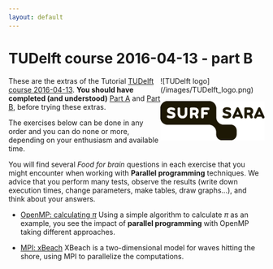 ```yaml
---
layout: default
---
```


# TUDelft course 2016-04-13 - part B

<div style="float:right;max-width:205px;" markdown="1">
![TUDelft logo](/images/TUDelft_logo.png)

![SURFsara logo](/images/SURFsara_logo.png)
</div>

These are the extras of the Tutorial [TUDelft course 2016-04-13](.).
**You should have completed (and understood)** [Part A](partA) and [Part B](partB), before trying these extras.

The exercises below can be done in any order and you can do none or more, depending on your enthusiasm and available time.

You will find several _Food for brain_ questions in each exercise that you might encounter when working with **Parallel programming** techniques. We advice that you perform many tests, observe the results (write down execution times, change parameters, make tables, draw graphs...), and think about your answers.

* [OpenMP: calculating _&pi;_](OpenMP)
  Using a simple algorithm to calculate _&pi;_ as an example, you see the impact of **parallel programming** with OpenMP taking different approaches.

* [MPI: xBeach](xBeach)
  XBeach is a two-dimensional model for waves hitting the shore, using MPI to parallelize the computations.

